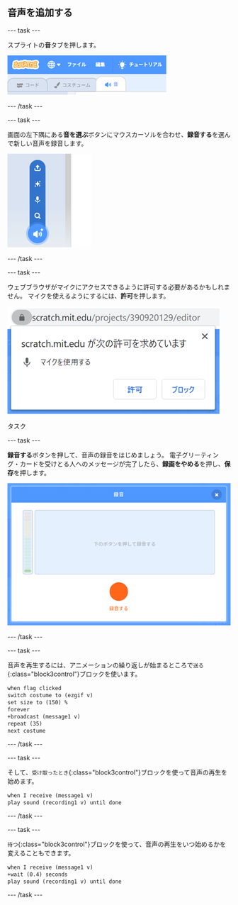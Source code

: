 ## 音声を追加する

--- task ---

スプライトの**音**タブを押します。

![スプライトで選択された音タブを示す画像](images/sounds-tab.png)

--- /task ---

--- task ---

画面の左下隅にある**音を選ぶ**ボタンにマウスカーソルを合わせ、**録音する**を選んで新しい音声を録音します。

![「音声を録音する」が強調表示された、音ボタンが選択された状態を示す画像](images/record-sound.png)

--- /task ---

--- task ---

ウェブブラウザがマイクにアクセスできるように許可する必要があるかもしれません。 マイクを使えるようにするには、**許可**を押します。

![マイクの使用を許可するウェブブラウザのダイアログを示す画像](images/allow-mic.png)

タスク

--- task ---

**録音する**ボタンを押して、音声の録音をはじめましょう。 電子グリーティング・カードを受けとる人へのメッセージが完了したら、**録画をやめる**を押し、**保存**を押します。

![Scratch内の録音ダイアログボックスを示す画像](images/record.png)

--- /task ---

--- task ---

音声を再生するには、アニメーションの繰り返しが始まるところで`送る`{:class="block3control"}ブロックを使います。

```blocks3
when flag clicked
switch costume to (ezgif v)
set size to (150) %
forever
+broadcast (message1 v)
repeat (35)
next costume
```

--- /task ---

--- task ---

そして、`受け取ったとき`{:class="block3control"}ブロックを使って音声の再生を始めます。

```blocks3
when I receive (message1 v)
play sound (recording1 v) until done
```

--- /task ---

--- task ---

`待つ`{:class="block3control"}ブロックを使って、音声の再生をいつ始めるかを変えることもできます。

```blocks3
when I receive (message1 v)
+wait (0.4) seconds
play sound (recording1 v) until done
```

--- /task ---



